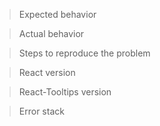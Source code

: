 >Expected behavior


>Actual behavior


>Steps to reproduce the problem


>React version


>React-Tooltips version


>Error stack
